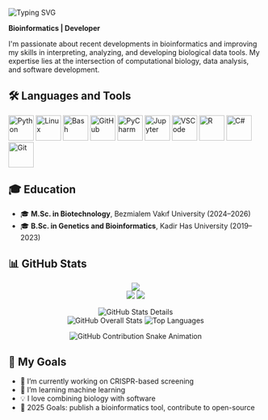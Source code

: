 ![Typing SVG](https://readme-typing-svg.demolab.com?font=Fira+Code&size=45&duration=2000&pause=1000&color=6CE0F7&center=true&vCenter=true&width=900&lines=👋+Hi%2C+I'm+Furkan+Emre+Bora;💻+Bioinformatics+Developer;🚀+Welcome+to+my+GitHub+Profile!)


**Bioinformatics | Developer**

I'm passionate about recent developments in bioinformatics and improving my skills in interpreting, analyzing, and developing biological data tools. My expertise lies at the intersection of computational biology, data analysis, and software development.


## 🛠️ Languages and Tools

<p>
  <img alt="Python" width="50px" src="https://cdn.jsdelivr.net/gh/devicons/devicon/icons/python/python-original.svg"/>
  <img alt="Linux" width="50px" src="https://cdn.jsdelivr.net/gh/devicons/devicon/icons/linux/linux-original.svg"/>
  <img alt="Bash" width="50px" src="https://cdn.jsdelivr.net/gh/devicons/devicon/icons/bash/bash-plain.svg"/>
  <img alt="GitHub" width="50px" src="https://cdn.jsdelivr.net/gh/devicons/devicon/icons/github/github-original.svg"/>
  <img alt="PyCharm" width="50px" src="https://cdn.jsdelivr.net/gh/devicons/devicon/icons/pycharm/pycharm-original.svg"/>
  <img alt="Jupyter" width="50px" src="https://cdn.jsdelivr.net/gh/devicons/devicon/icons/jupyter/jupyter-original-wordmark.svg"/>
  <img alt="VSCode" width="50px" src="https://cdn.jsdelivr.net/gh/devicons/devicon/icons/visualstudio/visualstudio-plain.svg"/>
  <img alt="R" width="50px" src="https://cdn.jsdelivr.net/gh/devicons/devicon/icons/r/r-original.svg"/>
  <img alt="C#" width="50px" src="https://cdn.jsdelivr.net/gh/devicons/devicon/icons/csharp/csharp-original.svg"/>
  <img alt="Git" width="50px" src="https://cdn.jsdelivr.net/gh/devicons/devicon/icons/git/git-original.svg"/>
</p>


## 🎓 Education

- 🎓 **M.Sc. in Biotechnology**, Bezmialem Vakıf University (2024–2026)  
- 🎓 **B.Sc. in Genetics and Bioinformatics**, Kadir Has University (2019–2023)



## 📊 GitHub Stats

<p align="center">
  <img src="http://github-profile-summary-cards.vercel.app/api/cards/profile-details?username=Femrebora&theme=gotham" />
  <br />
  <img src="http://github-profile-summary-cards.vercel.app/api/cards/stats?username=Femrebora&theme=gotham" />
  <img src="http://github-profile-summary-cards.vercel.app/api/cards/most-commit-language?username=Femrebora&theme=gotham" />
</p>

<p align="center">
  <img src="https://github-profile-summary-cards.vercel.app/api/cards/profile-details?username=Femrebora&theme=gotham" alt="GitHub Stats Details" />
  <br/>
  <img src="https://github-profile-summary-cards.vercel.app/api/cards/stats?username=Femrebora&theme=gotham" alt="GitHub Overall Stats" />
  <img src="https://github-profile-summary-cards.vercel.app/api/cards/most-commit-language?username=Femrebora&theme=gotham" alt="Top Languages" />
</p>

<p align="center">
  <img src="https://raw.githubusercontent.com/Femrebora/Femrebora/output/github-contribution-grid-snake.svg" alt="GitHub Contribution Snake Animation" />
</p>



## 🧠 My Goals

- 🔬 I’m currently working on CRISPR-based screening  
- 🌱 I’m learning machine learning  
- 💡 I love combining biology with software  
- 🎯 2025 Goals: publish a bioinformatics tool, contribute to open-source  




